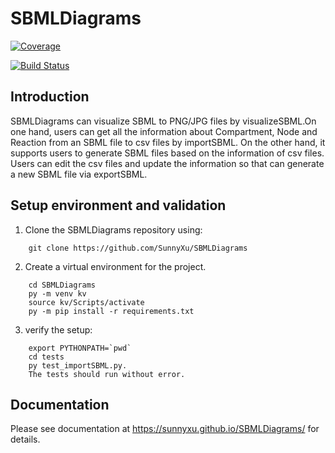 # SBMLDiagrams
[![Coverage](https://codecov.io/gh/sunnyXu/SBMLDiagrams/branch/master/graph/badge.svg)](https://codecov.io/gh/sunnyXu/SBMLDiagrams)

[![Build Status](https://app.travis-ci.com/SunnyXu/SBMLDiagrams.svg?branch=main)](https://app.travis-ci.com/SunnyXu/SBMLDiagrams)

## Introduction
SBMLDiagrams can visualize SBML to PNG/JPG files by visualizeSBML.On one hand, users can get 
all the information about Compartment, Node and Reaction from an SBML file to csv files by importSBML. On the other hand, it supports users to generate SBML files based on the information of csv files. Users can edit the csv files and update the information so that can generate a new SBML file via exportSBML.

## Setup environment and validation
1) Clone the SBMLDiagrams repository using:
```
    git clone https://github.com/SunnyXu/SBMLDiagrams
```

2) Create a virtual environment for the project.
```
    cd SBMLDiagrams
    py -m venv kv
    source kv/Scripts/activate 
    py -m pip install -r requirements.txt
```

3) verify the setup:
```
    export PYTHONPATH=`pwd`
    cd tests
    py test_importSBML.py. 
    The tests should run without error.
```
## Documentation
Please see documentation at https://sunnyxu.github.io/SBMLDiagrams/ for details.


